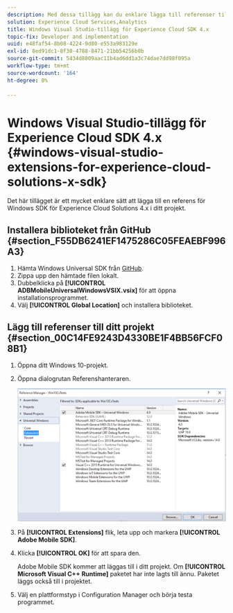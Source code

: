 ```yaml
---
description: Med dessa tillägg kan du enklare lägga till referenser till Windows SDK för Experience Cloud Solutions 4.x i ditt projekt.
solution: Experience Cloud Services,Analytics
title: Windows Visual Studio-tillägg för Experience Cloud SDK 4.x
topic-fix: Developer and implementation
uuid: e48faf54-8b08-4224-9d80-e553a983129e
exl-id: 8ed91dc1-8f30-4788-8471-21bb54256b0b
source-git-commit: 5434d8809aac11b4ad6dd1a3c74dae7dd98f095a
workflow-type: tm+mt
source-wordcount: '164'
ht-degree: 0%

---
```


# Windows Visual Studio-tillägg för Experience Cloud SDK 4.x {#windows-visual-studio-extensions-for-experience-cloud-solutions-x-sdk}

Det här tillägget är ett mycket enklare sätt att lägga till en referens för Windows SDK för Experience Cloud Solutions 4.x i ditt projekt.

## Installera biblioteket från GitHub {#section_F55DB6241EF1475286C05FEAEBF996A3}

1. Hämta Windows Universal SDK från [GitHub](https://github.com/Adobe-Marketing-Cloud/mobile-services/releases).
1. Zippa upp den hämtade filen lokalt.
1. Dubbelklicka på **[!UICONTROL ADBMobileUniversalWindowsVSIX.vsix]** för att öppna installationsprogrammet.
1. Välj **[!UICONTROL Global Location]** och installera biblioteket.

## Lägg till referenser till ditt projekt {#section_00C14FE9243D4330BE1F4BB56FCF08B1}

1. Öppna ditt Windows 10-projekt.
1. Öppna dialogrutan Referenshanteraren.

   ![](assets/ref_manager.png)

1. På **[!UICONTROL Extensions]** flik, leta upp och markera **[!UICONTROL Adobe Mobile SDK]**.
1. Klicka **[!UICONTROL OK]** för att spara den.

   Adobe Mobile SDK kommer att läggas till i ditt projekt. Om **[!UICONTROL Microsoft Visual C++ Runtime]** paketet har inte lagts till ännu. Paketet läggs också till i projektet.

1. Välj en plattformstyp i Configuration Manager och börja testa programmet.
